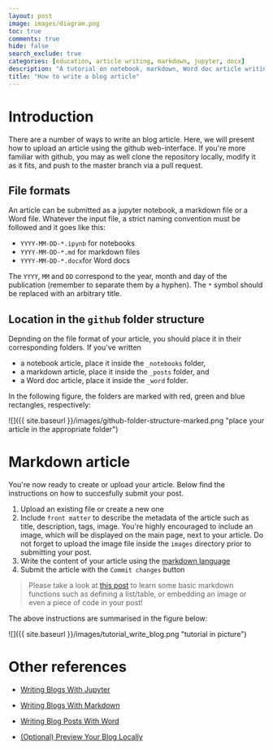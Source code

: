 ```yaml
---
layout: post
image: images/diagram.png
toc: true
comments: true
hide: false
search_exclude: true
categories: [education, article writing, markdown, jupyter, docx]
description: "A tutorial on notebook, markdown, Word doc article writing"
title: "How to write a blog article"
---
```

# Introduction
There are a number of ways to write an blog article. Here, we will present how to upload an article using the github web-interface. If you're more familiar with github, you may as well clone the repository locally, modify it as it fits, and push to the master branch via a pull request.

## File formats
An article can be submitted as a jupyter notebook, a markdown file or a Word file. Whatever the input file, a strict naming convention must be followed and it goes like this:
- `YYYY-MM-DD-*.ipynb` for notebooks
- `YYYY-MM-DD-*.md` for markdown files 
- `YYYY-MM-DD-*.docx`for Word docs

The `YYYY`, `MM` and `DD` correspond to the year, month and day of the publication (remember to separate them by a hyphen). The `*` symbol should be replaced with an arbitrary title.

## Location in the `github` folder structure

Depnding on the file format of your article, you should place it in their corresponding folders. If you've written 
- a notebook article, place it inside the `_notebooks` folder, 
- a markdown article, place it inside the `_posts` folder, and
- a Word doc article, place it inside the `_word` folder.

In the following figure, the folders are marked with red, green and blue rectangles, respectively:

![]({{ site.baseurl }}/images/github-folder-structure-marked.png "place your article in the appropriate folder")

# Markdown article

You're now ready to create or upload your article. Below find the instructions on how to succesfully submit your post.

1. Upload an existing file or create a new one
2. Include `front matter` to describe the metadata of the article such as title, description, tags, image. You're highly encouraged to include an image, which   will be displayed on the main page, next to your article. Do not forget to upload the image file inside the `images` directory prior to submitting your post. 
4. Write the content of your article using the [markdown language](https://guides.github.com/features/mastering-markdown/) 
5. Submit the article with the `Commit changes` button 

> Please take a look at [this post](https://rfpt-sfpt.github.io/education/markdown/2020/01/14/test-markdown-post.html) to learn some basic markdown functions such as defining a list/table, or embedding an image or even a piece of code in your post! 

The above instructions are summarised in the figure below:

![]({{ site.baseurl }}/images/tutorial_write_blog.png "tutorial in picture")


# Other references

- [Writing Blogs With Jupyter](https://github.com/fastai/fastpages#writing-blog-posts-with-jupyter)

- [Writing Blogs With Markdown](https://github.com/fastai/fastpages#writing-blog-posts-with-markdown) 

- [Writing Blog Posts With Word](https://github.com/fastai/fastpages#writing-blog-posts-with-microsoft-word)

- [(Optional) Preview Your Blog Locally](_fastpages_docs/DEVELOPMENT.md)
